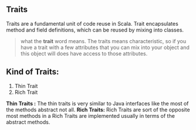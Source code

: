 ## Traits
Traits are a fundamental unit of code reuse in Scala. Trait encapsulates method and field definitions, which can be reused by mixing into classes.


> what the **trait** word means. The traits means characteristic, so if
> you have a trait with a few attributes that you can mix into your
> object and this object will does have access to those attributes.

## Kind of Traits:

 1. Thin Trait
 2. Rich Trait
 
 **Thin Traits :** The thin traits is very similar to Java interfaces like the most of the methods abstract not all.
 **Rich Traits:** Rich Traits are sort of the opposite most methods in a Rich Traits are implemented usually in terms of the abstract methods.

<!--stackedit_data:
eyJoaXN0b3J5IjpbLTE0NTM2ODA2OSwxMzQyMjcyNTgxLDE0ND
Y0MzI2NTUsMTI5NjUyMDA4NiwtMjA4ODc0NjYxMiwtMTg3NjA3
NDY2MCwtMTU1OTU4NzYwNyw3MzgwOTA2MzAsLTExNTA0MTIxMT
YsOTA3MTI3NjczLC0yMDg4NzQ2NjEyLDIwMzk2MzU2MiwxMzY2
NjE3MzIsNzE1NTg5OTE5LC0yMDkzOTA0MzY0LDE1Mjg3NDE0Nz
gsLTU2NTAxNDk5OSwtNDU5OTQ2NzM4LDEzMTYzNTQxNTYsMjA5
MjY2MTU1OV19
-->